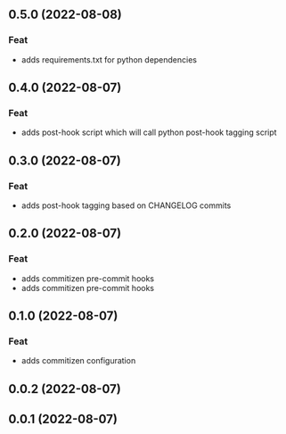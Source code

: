## 0.5.0 (2022-08-08)

### Feat

- adds requirements.txt for python dependencies

## 0.4.0 (2022-08-07)

### Feat

- adds post-hook script which will call python post-hook tagging script

## 0.3.0 (2022-08-07)

### Feat

- adds post-hook tagging based on CHANGELOG commits

## 0.2.0 (2022-08-07)

### Feat

- adds commitizen pre-commit hooks
- adds commitizen pre-commit hooks

## 0.1.0 (2022-08-07)

### Feat

- adds commitizen configuration

## 0.0.2 (2022-08-07)

## 0.0.1 (2022-08-07)
